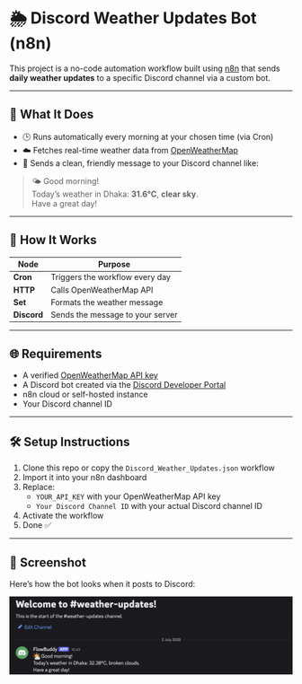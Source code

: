 # 🌦️ Discord Weather Updates Bot (n8n)

This project is a no-code automation workflow built using [n8n](https://n8n.io/) that sends **daily weather updates** to a specific Discord channel via a custom bot.

---

## 🚀 What It Does

- 🕒 Runs automatically every morning at your chosen time (via Cron)
- ☁️ Fetches real-time weather data from [OpenWeatherMap](https://openweathermap.org/)
- 💬 Sends a clean, friendly message to your Discord channel like:

> 🌤 Good morning!  
> Today’s weather in Dhaka: **31.6°C**, **clear sky**.  
> Have a great day!

---

## 🔧 How It Works

| Node        | Purpose                              |
|-------------|--------------------------------------|
| **Cron**    | Triggers the workflow every day      |
| **HTTP**    | Calls OpenWeatherMap API             |
| **Set**     | Formats the weather message          |
| **Discord** | Sends the message to your server     |

---

## 🌐 Requirements

- A verified [OpenWeatherMap API key](https://openweathermap.org/api)
- A Discord bot created via the [Discord Developer Portal](https://discord.com/developers/applications)
- n8n cloud or self-hosted instance
- Your Discord channel ID

---

## 🛠️ Setup Instructions

1. Clone this repo or copy the `Discord_Weather_Updates.json` workflow
2. Import it into your n8n dashboard
3. Replace:
   - `YOUR_API_KEY` with your OpenWeatherMap API key
   - `Your Discord Channel ID` with your actual Discord channel ID
4. Activate the workflow
5. Done ✅

---

## 📸 Screenshot

Here’s how the bot looks when it posts to Discord:

![Discord Bot Screenshot](discord-weather-screenshot.png)


